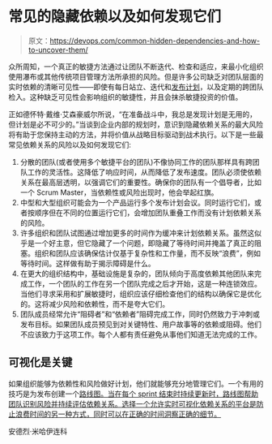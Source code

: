 # 常见的隐藏依赖以及如何发现它们

> 原文：<https://devops.com/common-hidden-dependencies-and-how-to-uncover-them/>

众所周知，一个真正的敏捷方法通过让团队不断迭代、检查和适应，来最小化组织使用瀑布或其他传统项目管理方法所承担的风险。但是许多公司缺乏对团队层面的实时依赖的清晰可见性——即使有每日站立、迭代和[发布计划](https://agilebizconnect.files.wordpress.com/2013/09/releaseplan.jpg)，以及定期的跨团队检入。这种缺乏可见性会影响组织的敏捷性，并且会抹杀敏捷投资的价值。

正如德怀特·戴维·艾森豪威尔所说，“在准备战斗中，我总是发现计划是无用的，但计划是必不可少的。”当谈到企业内部的规划时，意识到隐藏依赖关系的最大风险将有助于您保持主动的方法，并将价值从战略目标驱动到战术执行。以下是一些最常见依赖关系的风险以及如何发现它们:

1.  分散的团队(或者使用多个敏捷平台的团队)不像协同工作的团队那样具有跨团队工作的灵活性。这降低了响应时间，从而降低了发布速度。团队必须使依赖关系在最高层透明，以强调它们的重要性。确保你的团队有一个倡导者，比如一个 Scrum Master，当依赖性或风险出现时，他会举起红旗。
2.  中型和大型组织可能会为一个产品运行多个发布计划会议。同时运行它们，或者按顺序但在不同的位置运行它们，会增加团队重叠工作而没有计划依赖关系的风险。
3.  许多组织和团队试图通过增加更多的时间作为缓冲来计划依赖关系。虽然这似乎是一个好主意，但它隐藏了一个问题，即隐藏了等待时间并掩盖了真正的阻塞。组织和团队应该确保估计仅基于复杂性和工作量，而不反映“浪费”，例如等待时间。这样做有助于揭示障碍是什么。
4.  在更大的组织结构中，基础设施是复杂的，团队倾向于高度依赖其他团队来完成工作，一个团队的工作在另一个团队完成之后才开始，这是一种连锁效应。当他们寻求采用和扩展敏捷时，组织应该仔细检查他们的结构以确保它是优化的。这将减少风险和依赖性，而不是夸大它们。
5.  团队成员经常允许“阻碍者”和“依赖者”阻碍完成工作，同时仍然致力于冲刺或发布目标。如果团队成员预见到对关键特性、用户故事等的依赖或阻碍。他们不应该致力于这项工作。每个人都有责任避免从事他们知道无法完成的工作。

## **可视化是关键**

如果组织能够为依赖性和风险做好计划，他们就能够充分地管理它们。一个有用的技巧是为发布创建一个[路线图。当在每个 sprint 结束时持续更新时，路线图帮助团队识别风险并持续评估依赖关系。选择一个允许实时可视化依赖关系的平台是防止浪费时间的另一种方式，同时可以在正确的时间洞察正确的细节。](https://agilebizconnect.files.wordpress.com/2013/09/roadmap.jpg)

安德烈·米哈伊连科